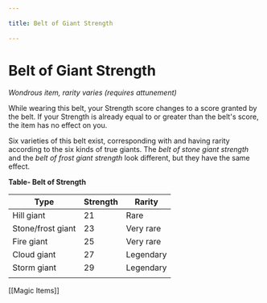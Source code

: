 --- 
title: Belt of Giant Strength 
---
# Belt of Giant Strength

*Wondrous item, rarity varies (requires attunement)*

While wearing this belt, your Strength score changes to a score granted by the belt. If your Strength is already equal to or greater than the belt's score, the item has no effect on you.

Six varieties of this belt exist, corresponding with and having rarity according to the six kinds of true giants. The *belt of stone giant strength* and the *belt of frost giant strength* look different, but they have the same effect.

**Table- Belt of Strength**

| Type              | Strength | Rarity    |
|-------------------|----------|-----------|
| Hill giant        | 21       | Rare      |
| Stone/frost giant | 23       | Very rare |
| Fire giant        | 25       | Very rare |
| Cloud giant       | 27       | Legendary |
| Storm giant       | 29       | Legendary |
|                   |          |           |


[[Magic Items]]
